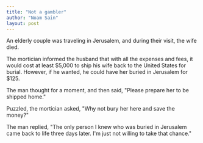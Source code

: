 ```yaml
---
title: "Not a gambler"
author: "Noam Sain"
layout: post
---
```


An elderly couple was traveling in Jerusalem, and during their visit, the wife died.  
  
The mortician informed the husband that with all the expenses and fees, it would cost at least $5,000 to ship his wife back to the United States for burial. However, if he wanted, he could have her buried in Jerusalem for $125.

The man thought for a moment, and then said, "Please prepare her to be shipped home."

Puzzled, the mortician asked, "Why not bury her here and save the money?"

The man replied, "The only person I knew who was buried in Jerusalem came back to life three days later. I'm just not willing to take that chance."